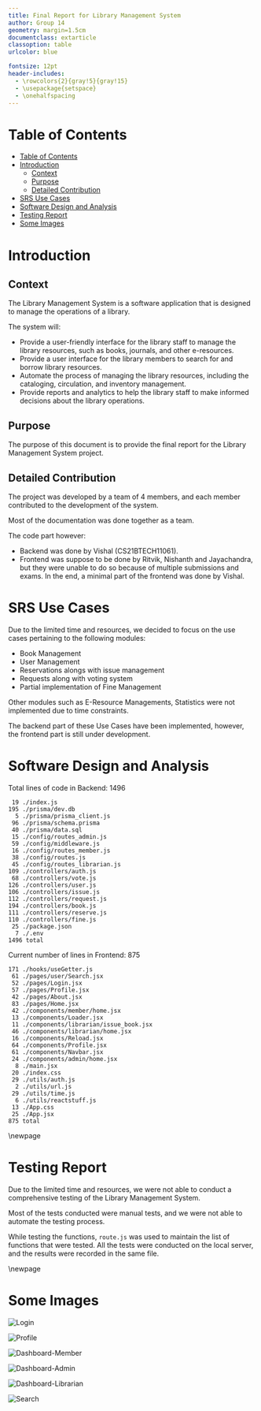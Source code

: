 ```yaml
---
title: Final Report for Library Management System
author: Group 14
geometry: margin=1.5cm
documentclass: extarticle
classoption: table
urlcolor: blue

fontsize: 12pt
header-includes:
  - \rowcolors{2}{gray!5}{gray!15}
  - \usepackage{setspace}
  - \onehalfspacing
---
```


# Table of Contents
- [Table of Contents](#table-of-contents)
- [Introduction](#introduction)
  - [Context](#context)
  - [Purpose](#purpose)
  - [Detailed Contribution](#detailed-contribution)
- [SRS Use Cases](#srs-use-cases)
- [Software Design and Analysis](#software-design-and-analysis)
- [Testing Report](#testing-report)
- [Some Images](#some-images)

# Introduction

## Context

The Library Management System is a software application that is designed to manage the operations of a library.

The system will:

- Provide a user-friendly interface for the library staff to manage the library resources, such as books, journals, and other e-resources.
- Provide a user interface for the library members to search for and borrow library resources.
- Automate the process of managing the library resources, including the cataloging, circulation, and inventory management.
- Provide reports and analytics to help the library staff to make informed decisions about the library operations.

## Purpose

The purpose of this document is to provide the final report for the Library Management System project.

## Detailed Contribution

The project was developed by a team of 4 members, and each member contributed to the development of the system.

Most of the documentation was done together as a team.

The code part however: 
- Backend was done by Vishal (CS21BTECH11061).
- Frontend was suppose to be done by Ritvik, Nishanth and Jayachandra, but they were unable to do so because of multiple submissions and exams. In the end, a minimal part of the frontend was done by Vishal.

# SRS Use Cases

Due to the limited time and resources, we decided to focus on the use cases pertaining to the following modules:

- Book Management
- User Management
- Reservations alongs with issue management
- Requests along with voting system
- Partial implementation of Fine Management

Other modules such as E-Resource Managements, Statistics were not implemented due to time constraints.

The backend part of these Use Cases have been implemented, however, the frontend part is still under development.

# Software Design and Analysis

Total lines of code in Backend: 1496

```
 19 ./index.js
195 ./prisma/dev.db
  5 ./prisma/prisma_client.js
 96 ./prisma/schema.prisma
 40 ./prisma/data.sql
 15 ./config/routes_admin.js
 59 ./config/middleware.js
 16 ./config/routes_member.js
 38 ./config/routes.js
 45 ./config/routes_librarian.js
109 ./controllers/auth.js
 68 ./controllers/vote.js
126 ./controllers/user.js
106 ./controllers/issue.js
112 ./controllers/request.js
194 ./controllers/book.js
111 ./controllers/reserve.js
110 ./controllers/fine.js
 25 ./package.json
  7 ./.env
1496 total
```

Current number of lines in Frontend: 875

```
171 ./hooks/useGetter.js
 61 ./pages/user/Search.jsx
 52 ./pages/Login.jsx
 57 ./pages/Profile.jsx
 42 ./pages/About.jsx
 83 ./pages/Home.jsx
 42 ./components/member/home.jsx
 13 ./components/Loader.jsx
 11 ./components/librarian/issue_book.jsx
 46 ./components/librarian/home.jsx
 16 ./components/Reload.jsx
 64 ./components/Profile.jsx
 61 ./components/Navbar.jsx
 24 ./components/admin/home.jsx
  8 ./main.jsx
 20 ./index.css
 29 ./utils/auth.js
  2 ./utils/url.js
 29 ./utils/time.js
  6 ./utils/reactstuff.js
 13 ./App.css
 25 ./App.jsx
875 total
```

\newpage

# Testing Report

Due to the limited time and resources, we were not able to conduct a comprehensive testing of the Library Management System.

Most of the tests conducted were manual tests, and we were not able to automate the testing process.

While testing the functions, `route.js` was used to maintain the list of functions that were tested. All the tests were conducted on the local server, and the results were recorded in the same file.

\newpage

# Some Images

![Login](./images/login.png)

![Profile](./images/profile.png)

![Dashboard-Member](./images/dashboard-member.png)

![Dashboard-Admin](./images/dashboard-admin.png)

![Dashboard-Librarian](./images/dashboard-librarian.png)

![Search](./images/Search_Book.png)
